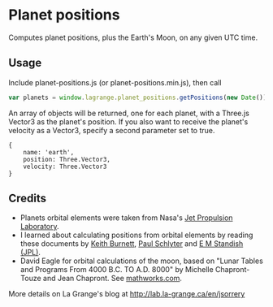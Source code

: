 # Planet positions

Computes planet positions, plus the Earth's Moon, on any given UTC time.

## Usage

Include planet-positions.js (or planet-positions.min.js), then call 

```javascript
var planets = window.lagrange.planet_positions.getPositions(new Date());
```

An array of objects will be returned, one for each planet, with a Three.js Vector3 as the planet's position. If you also want to receive the planet's velocity as a Vector3, specify a second parameter set to true.

```
{
	name: 'earth',
	position: Three.Vector3,
	velocity: Three.Vector3
}
```


Credits
-------

* Planets orbital elements were taken from Nasa's [Jet Propulsion Laboratory](http://ssd.jpl.nasa.gov/?planet_pos).
* I learned about calculating positions from orbital elements by reading these documents by [Keith Burnett](http://www.stargazing.net/kepler/ellipse.html), [Paul Schlyter](http://www.stjarnhimlen.se/comp/tutorial.html) and [E M Standish (JPL)](http://ssd.jpl.nasa.gov/txt/aprx_pos_planets.pdf).
* David Eagle for orbital calculations of the moon, based on "Lunar Tables and Programs From 4000 B.C. TO A.D. 8000" by Michelle Chapront-Touze and Jean Chapront. See [mathworks.com](http://www.mathworks.com/matlabcentral/fileexchange/39130-orbital-elements-of-the-moon).

More details on La Grange's blog at <a href="http://lab.la-grange.ca/en/jsorrery">http://lab.la-grange.ca/en/jsorrery</a>

